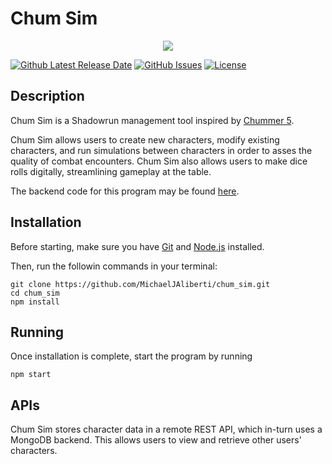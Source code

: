 # Chum Sim

<p align="center"><img src="src/frontend/images/favicon.ico"></p>

[![Github Latest Release Date](https://img.shields.io/github/release-date/MichaelJAliberti/chum_sim?label=Latest%20Milestone%20Release)](https://github.com/MichaelJAliberti/chum_sim/releases/latest)
[![GitHub Issues](https://img.shields.io/github/issues/MichaelJAliberti/chum_sim.svg)](https://github.com/MichaelJAliberti/chum_sim/issues)
[![License](https://img.shields.io/github/license/MichaelJAliberti/chum_sim)](https://opensource.org/licenses/MIT)

## Description

Chum Sim is a Shadowrun management tool inspired by [Chummer 5](https://github.com/chummer5a/chummer5a).

Chum Sim allows users to create new characters, modify existing characters, and run simulations between characters in order to asses the quality of combat encounters. Chum Sim also allows users to make dice rolls digitally, streamlining gameplay at the table.

The backend code for this program may be found [here](https://github.com/MichaelJAliberti/chum_sim_backend).

## Installation

Before starting, make sure you have [Git](https://git-scm.com/) and [Node.js](https://nodejs.org/en/download/) installed.

Then, run the followin commands in your terminal:

```
git clone https://github.com/MichaelJAliberti/chum_sim.git
cd chum_sim
npm install
```

## Running

Once installation is complete, start the program by running

```
npm start
```

## APIs

Chum Sim stores character data in a remote REST API, which in-turn uses a MongoDB backend. This allows users to view and retrieve other users' characters.
